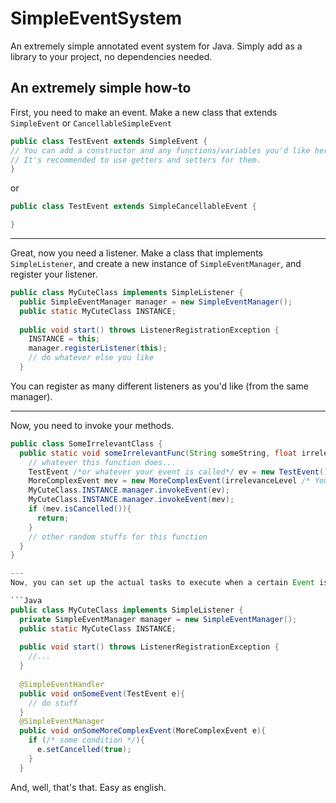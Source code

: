 # SimpleEventSystem
An extremely simple annotated event system for Java. Simply add as a library to your project, no dependencies needed.

## An extremely simple how-to
First, you need to make an event. Make a new class that extends `SimpleEvent` or `CancellableSimpleEvent`

```Java
public class TestEvent extends SimpleEvent {
// You can add a constructor and any functions/variables you'd like here
// It's recommended to use getters and setters for them.
}
```
or
```Java
public class TestEvent extends SimpleCancellableEvent {

}
```
---
Great, now you need a listener. Make a class that implements `SimpleListener`, and create a new instance of `SimpleEventManager`, and register your listener.

```Java
public class MyCuteClass implements SimpleListener {
  public SimpleEventManager manager = new SimpleEventManager();
  public static MyCuteClass INSTANCE;
  
  public void start() throws ListenerRegistrationException {
    INSTANCE = this;
    manager.registerListener(this);
    // do whatever else you like
  }
```
You can register as many different listeners as you'd like (from the same manager).

---

Now, you need to invoke your methods.

```Java
public class SomeIrrelevantClass {
  public static void someIrrelevantFunc(String someString, float irrelevanceLevel){
    // whatever this function does...
    TestEvent /*or whatever your event is called*/ ev = new TestEvent();
    MoreComplexEvent mev = new MoreComplexEvent(irrelevanceLevel /* You can customise your event's constructor as you'd like */);
    MyCuteClass.INSTANCE.manager.invokeEvent(ev);
    MyCuteClass.INSTANCE.manager.invokeEvent(mev);
    if (mev.isCancelled()){
      return;
    }
    // other random stuffs for this function 
  }
}

---
Now, you can set up the actual tasks to execute when a certain Event is invoked. (Yay)

```Java
public class MyCuteClass implements SimpleListener {
  private SimpleEventManager manager = new SimpleEventManager();
  public static MyCuteClass INSTANCE;
  
  public void start() throws ListenerRegistrationException {
    //...
  }
  
  @SimpleEventHandler
  public void onSomeEvent(TestEvent e){
    // do stuff
  }
  @SimpleEventManager
  public void onSomeMoreComplexEvent(MoreComplexEvent e){
    if (/* some condition */){
      e.setCancelled(true);
    }
  }
```

And, well, that's that. Easy as english.

